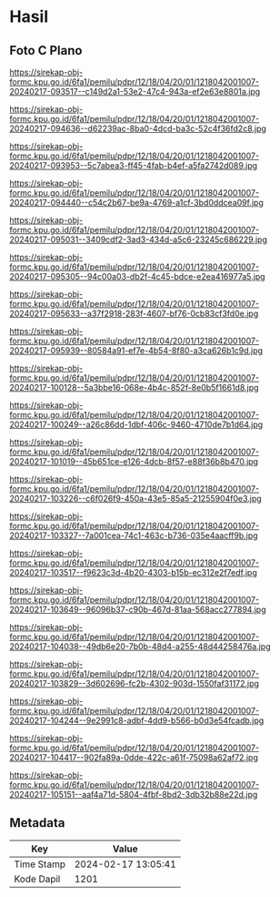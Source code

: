 # Hasil

## Foto C Plano

https://sirekap-obj-formc.kpu.go.id/6fa1/pemilu/pdpr/12/18/04/20/01/1218042001007-20240217-093517--c149d2a1-53e2-47c4-943a-ef2e63e8801a.jpg

https://sirekap-obj-formc.kpu.go.id/6fa1/pemilu/pdpr/12/18/04/20/01/1218042001007-20240217-094636--d62239ac-8ba0-4dcd-ba3c-52c4f36fd2c8.jpg

https://sirekap-obj-formc.kpu.go.id/6fa1/pemilu/pdpr/12/18/04/20/01/1218042001007-20240217-093953--5c7abea3-ff45-4fab-b4ef-a5fa2742d089.jpg

https://sirekap-obj-formc.kpu.go.id/6fa1/pemilu/pdpr/12/18/04/20/01/1218042001007-20240217-094440--c54c2b67-be9a-4769-a1cf-3bd0ddcea09f.jpg

https://sirekap-obj-formc.kpu.go.id/6fa1/pemilu/pdpr/12/18/04/20/01/1218042001007-20240217-095031--3409cdf2-3ad3-434d-a5c6-23245c686229.jpg

https://sirekap-obj-formc.kpu.go.id/6fa1/pemilu/pdpr/12/18/04/20/01/1218042001007-20240217-095305--94c00a03-db2f-4c45-bdce-e2ea416977a5.jpg

https://sirekap-obj-formc.kpu.go.id/6fa1/pemilu/pdpr/12/18/04/20/01/1218042001007-20240217-095633--a37f2918-283f-4607-bf76-0cb83cf3fd0e.jpg

https://sirekap-obj-formc.kpu.go.id/6fa1/pemilu/pdpr/12/18/04/20/01/1218042001007-20240217-095939--80584a91-ef7e-4b54-8f80-a3ca626b1c9d.jpg

https://sirekap-obj-formc.kpu.go.id/6fa1/pemilu/pdpr/12/18/04/20/01/1218042001007-20240217-100128--5a3bbe16-068e-4b4c-852f-8e0b5f1661d8.jpg

https://sirekap-obj-formc.kpu.go.id/6fa1/pemilu/pdpr/12/18/04/20/01/1218042001007-20240217-100249--a26c86dd-1dbf-406c-9460-4710de7b1d64.jpg

https://sirekap-obj-formc.kpu.go.id/6fa1/pemilu/pdpr/12/18/04/20/01/1218042001007-20240217-101019--45b651ce-e126-4dcb-8f57-e88f36b8b470.jpg

https://sirekap-obj-formc.kpu.go.id/6fa1/pemilu/pdpr/12/18/04/20/01/1218042001007-20240217-103226--c6f026f9-450a-43e5-85a5-21255904f0e3.jpg

https://sirekap-obj-formc.kpu.go.id/6fa1/pemilu/pdpr/12/18/04/20/01/1218042001007-20240217-103327--7a001cea-74c1-463c-b736-035e4aacff9b.jpg

https://sirekap-obj-formc.kpu.go.id/6fa1/pemilu/pdpr/12/18/04/20/01/1218042001007-20240217-103517--f9623c3d-4b20-4303-b15b-ec312e2f7edf.jpg

https://sirekap-obj-formc.kpu.go.id/6fa1/pemilu/pdpr/12/18/04/20/01/1218042001007-20240217-103649--96096b37-c90b-467d-81aa-568acc277894.jpg

https://sirekap-obj-formc.kpu.go.id/6fa1/pemilu/pdpr/12/18/04/20/01/1218042001007-20240217-104038--49db6e20-7b0b-48d4-a255-48d44258476a.jpg

https://sirekap-obj-formc.kpu.go.id/6fa1/pemilu/pdpr/12/18/04/20/01/1218042001007-20240217-103829--3d602696-fc2b-4302-903d-1550faf31172.jpg

https://sirekap-obj-formc.kpu.go.id/6fa1/pemilu/pdpr/12/18/04/20/01/1218042001007-20240217-104244--9e2991c8-adbf-4dd9-b566-b0d3e54fcadb.jpg

https://sirekap-obj-formc.kpu.go.id/6fa1/pemilu/pdpr/12/18/04/20/01/1218042001007-20240217-104417--902fa89a-0dde-422c-a61f-75098a62af72.jpg

https://sirekap-obj-formc.kpu.go.id/6fa1/pemilu/pdpr/12/18/04/20/01/1218042001007-20240217-105151--aaf4a71d-5804-4fbf-8bd2-3db32b88e22d.jpg


## Metadata

| Key        | Value               |
| ---------- | ------------------- |
| Time Stamp | 2024-02-17 13:05:41 |
| Kode Dapil | 1201                |



